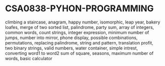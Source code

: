 # CSA0838-PYHON-PROGRAMMING
climbing a staircase,
anagram,
happy number,
isomorphic,
leap year,
bakery loafes,
merge of two sorted list,
palindrome,
party sum,
array of integers,
common words,
count strings,
integer expression,
minimum number of jumps,
number into mirror,
phone display,
possible combinations,
permutations,
replacing palindrome,
string and pattern,
translation profit,
two binary strings,
valid numbers,
water container,
simple intrest,
converting word1 to word2
sum of square,
seasons,
maximum number of words,
basic calculator
